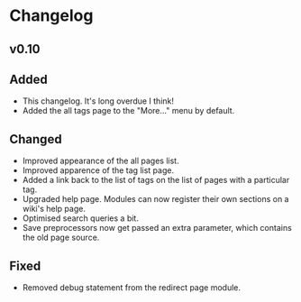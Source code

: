 # Changelog

## v0.10
## Added
 - This changelog. It's long overdue I think!
 - Added the all tags page to the "More..." menu by default.

## Changed
 - Improved appearance of the all pages list.
 - Improved apparence of the tag list page.
 - Added a link back to the list of tags on the list of pages with a particular tag.
 - Upgraded help page. Modules can now register their own sections on a wiki's help page.
 - Optimised search queries a bit.
 - Save preprocessors now get passed an extra parameter, which contains the old page source.

## Fixed
 - Removed debug statement from the redirect page module.

